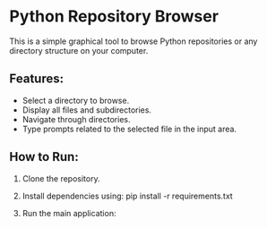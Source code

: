 # Python Repository Browser

This is a simple graphical tool to browse Python repositories or any directory structure on your computer.

## Features:
- Select a directory to browse.
- Display all files and subdirectories.
- Navigate through directories.
- Type prompts related to the selected file in the input area.

## How to Run:

1. Clone the repository.
2. Install dependencies using:
pip install -r requirements.txt

3. Run the main application:
